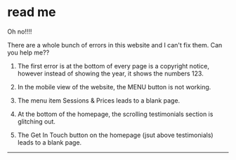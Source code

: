 # read me

Oh no!!!!

There are a whole bunch of errors in this website and I can't fix them. Can you help me??

1. The first error is at the bottom of every page is a copyright notice, however instead of showing the year, it shows the numbers 123.

2. In the mobile view of the website, the MENU button is not working.

3. The menu item Sessions & Prices leads to a blank page.

4. At the bottom of the homepage, the scrolling testimonials section is glitching out.

5. The Get In Touch button on the homepage (jsut above testimonials) leads to a blank page.

---
